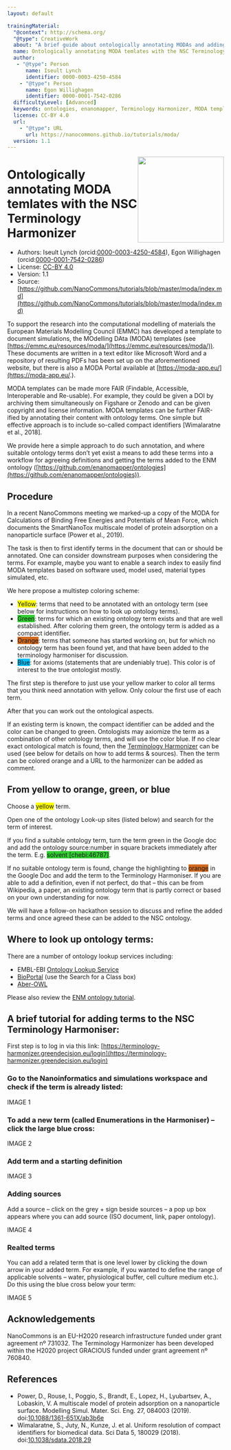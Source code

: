 ```yaml
---
layout: default

trainingMaterial:
  "@context": http://schema.org/
  "@type": CreativeWork
  about: "A brief guide about ontologically annotating MODAs and adding terms to the NSC Terminology Harmonizer."
  name: Ontologically annotating MODA temlates with the NSC Terminology Harmonizer
  author:
   - "@type": Person
      name: Iseult Lynch
      identifier: 0000-0003-4250-4584
    - "@type": Person
      name: Egon Willighagen
      identifier: 0000-0001-7542-0286
  difficultyLevel: [Advanced]
  keywords: ontologies, enanomapper, Terminology Harmonizer, MODA template
  license: CC-BY 4.0
  url:
    - "@type": URL
      url: https://nanocommons.github.io/tutorials/moda/
  version: 1.1
---
```


<img style="float: right; width: 200px"
  src="https://upload.wikimedia.org/wikipedia/commons/thumb/e/e1/NanoCommons-Logo-Large_-_White_Circle_01.png/640px-NanoCommons-Logo-Large_-_White_Circle_01.png" />
# Ontologically annotating MODA temlates with the NSC Terminology Harmonizer

* Authors: Iseult Lynch (orcid:[0000-0003-4250-4584](https://orcid.org/0000-0003-4250-4584)), Egon Willighagen (orcid:[0000-0001-7542-0286](https://orcid.org/0000-0001-7542-0286))
* License: [CC-BY 4.0](https://creativecommons.org/licenses/by/4.0/)
* Version: 1.1
* Source: [https://github.com/NanoCommons/tutorials/blob/master/moda/index.md](https://github.com/NanoCommons/tutorials/blob/master/moda/index.md)

To support the research into the computational modelling of materials the European Materials Modelling Council (EMMC) has developed a template to document
simulations, the MOdelling DAta (MODA) templates (see [https://emmc.eu/resources/moda/](https://emmc.eu/resources/moda/)). These documents are written in
a text editor like Microsoft Word and a repository of resulting PDFs has been set up on the aforementioned website, but there is also a MODA Portal
available at [https://moda-app.eu/](https://moda-app.eu/.).

MODA templates can be made more FAIR (Findable, Accessible, Interoperable and Re-usable). For example, they could be given a DOI by archiving them
simultaneously on Figshare or Zenodo and can be given copyright and license information. MODA templates can be further FAIR-ified by annotating their
content with ontology terms. One simple but effective approach is to include so-called compact identifiers [Wimalaratne et al., 2018].  

We provide here a simple approach to do such annotation, and where suitable ontology terms don’t yet exist a means to add these terms into a workflow for
agreeing definitions and getting the terms added to the ENM ontology ([https://github.com/enanomapper/ontologies](https://github.com/enanomapper/ontologies)).  

## Procedure

In a recent NanoCommons meeting we marked-up a copy of the MODA for Calculations of Binding Free Energies and Potentials of Mean Force,
which documents the SmartNanoTox multiscale model of protein adsorption on a nanoparticle surface (Power et al., 2019).

The task is then to first identify terms in the document that can or should be annotated. One can consider downstream purposes when
considering the terms. For example, maybe you want to enable a search index to easily find MODA templates based on software used, model
used, material types simulated, etc.  

We here propose a multistep coloring scheme:

* <span style="background-color: #FFFF00">Yellow</span>: terms that need to be annotated with an ontology term (see below for instructions on how to look up ontology terms).  
* <span style="background-color: #32CD32">Green</span>: terms for which an existing ontology term exists and that are well established. After coloring them green, the ontology term is added as a compact identifier.
* <span style="background-color: #D2691E">Orange</span>: terms that someone has started working on, but for which no ontology term has been found yet, and that have been added to the terminology harmoniser for discussion.
* <span style="background-color: #00BFFF">Blue</span>: for axioms (statements that are undeniably true). This color is of interest to the true ontologist mostly. 

The first step is therefore to just use your yellow marker to color all terms that you think need annotation with yellow.  Only colour the first use of each term. 

After that you can work out the ontological aspects. 

If an existing term is known, the compact identifier can be added and the color can be changed to green. Ontologists may axiomize the
term as a combination of other ontology terms, and will use the color blue.  If no clear exact ontological match is found, then the
[Terminology Harmonizer](https://terminology-harmonizer.greendecision.eu/)
can be used (see below for details on how to add terms & sources).  Then the term can be colored orange and a URL to the harmonizer
can be added as comment.

## From yellow to orange, green, or blue

Choose a <span style="background-color: #FFFF00">yellow</span> term.  

Open one of the ontology Look-up sites (listed below) and search for the term of interest. 

If you find a suitable ontology term, turn the term green in the Google doc and add the ontology source:number in square brackets
immediately after the term. E.g. <span style="background-color: #32CD32">solvent [chebi:46787]</span>.

If no suitable ontology term is found, change the highlighting to <span style="background-color: #D2691E">orange</span>
in the Google Doc and add the term to the Terminology Harmoniser. If you are able to add a definition, even if not perfect,
do that – this can be from Wikipedia, a paper, an existing ontology term that is partly correct or based on your own understanding
for now.  

We will have a follow-on hackathon session to discuss and refine the added terms and once agreed these can be added to the NSC ontology. 

## Where to look up ontology terms:

There are a number of ontology lookup services including:

* EMBL-EBI [Ontology Lookup Service](https://www.ebi.ac.uk/ols/index)
* [BioPortal](https://bioportal.bioontology.org/) (use the Search for a Class box)
* [Aber-OWL](http://www.aber-owl.net/#/)

Please also review the [ENM ontology tutorial](https://enanomapper.github.io/tutorials/BrowseOntology/Tutorial%20browsing%20eNM%20ontology.html).

## A brief tutorial for adding terms to the NSC Terminology Harmoniser: 

First step is to log in via this link: [https://terminology-harmonizer.greendecision.eu/login](https://terminology-harmonizer.greendecision.eu/login)

### Go to the Nanoinformatics and simulations workspace and check if the term is already listed:

IMAGE 1

### To add a new term (called Enumerations in the Harmoniser) – click the large blue cross:

IMAGE 2

### Add term and a starting definition

IMAGE 3

### Adding sources

Add a source – click on the grey + sign beside sources – a pop up box appears where you can add source (ISO document, link, paper ontology).

IMAGE 4

### Realted terms

You can add a related term that is one level lower by clicking the down arrow in your added term.  For example, if you wanted to define
the range of applicable solvents – water, physiological buffer, cell culture medium etc.).  Do this using the blue cross below your term:

IMAGE 5

## Acknowledgements

NanoCommons is an EU-H2020 research infrastructure funded under grant agreement nº 731032. The Terminology Harmonizer has been developed
within the H2020 project GRACIOUS funded under grant agreement nº 760840.

## References
* Power, D., Rouse, I., Poggio, S., Brandt, E., Lopez, H., Lyubartsev, A., Lobaskin, V.  A multiscale model of protein adsorption on a nanoparticle surface. Modelling Simul. Mater. Sci. Eng. 27, 084003 (2019). doi:[10.1088/1361-651X/ab3b6e](https://doi.org/10.1088/1361-651X/ab3b6e)
* Wimalaratne, S., Juty, N., Kunze, J. et al. Uniform resolution of compact identifiers for biomedical data. Sci Data 5, 180029 (2018). doi:[10.1038/sdata.2018.29](https://doi.org/10.1038/sdata.2018.29)

